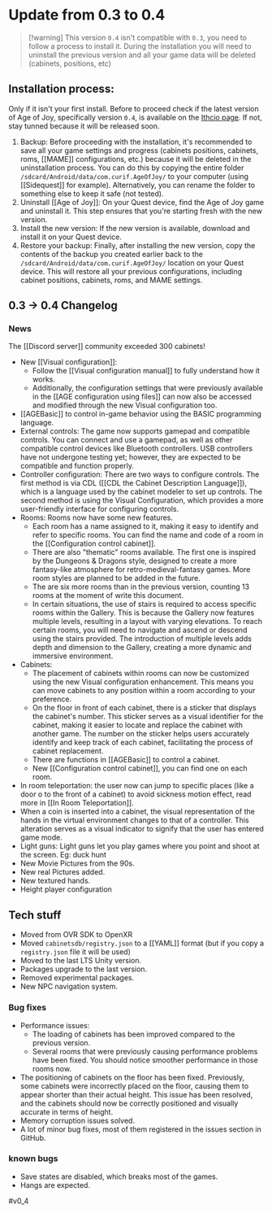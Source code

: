 # Update from 0.3 to 0.4

> [!warning] This version `0.4` isn't compatible with  `0.3`, you need to follow a process to install it. 
> During the installation you will need to uninstall the previous version and all your game data will be deleted (cabinets, positions, etc)


## Installation process:

Only if it isn't your first install.
Before to proceed check if the latest version of Age of Joy, specifically version `0.4`, is available on the [Ithcio page](https://curifab.itch.io/age-of-joy). If not, stay tunned because it will be released soon.

1. Backup: Before proceeding with the installation, it's recommended to save all your game settings and progress (cabinets positions, cabinets, roms, [[MAME]] configurations, etc.) because it will be deleted in the uninstallation process. You can do this by copying the entire folder `/sdcard/Android/data/com.curif.AgeOfJoy/` to your computer (using [[Sidequest]] for example). Alternatively, you can rename the folder to something else to keep it safe (not tested).
2. Uninstall [[Age of Joy]]: On your Quest device, find the Age of Joy game and uninstall it. This step ensures that you're starting fresh with the new version.
3. Install the new version:  If the new version is available, download and install it on your Quest device. 
4. Restore your backup: Finally, after installing the new version, copy the contents of the backup you created earlier back to the `/sdcard/Android/data/com.curif.AgeOfJoy/` location on your Quest device. This will restore all your previous configurations, including cabinet positions, cabinets, roms, and MAME settings.

## 0.3 -> 0.4 Changelog

### News

The [[Discord server]] community exceeded 300 cabinets!

* New [[Visual configuration]]:
	* Follow the [[Visual configuration manual]] to fully understand how it works.
	* Additionally, the configuration settings that were previously available in the [[AGE configuration using files]]  can now also be accessed and modified through the new Visual configuration too.
* [[AGEBasic]] to control in-game behavior using the BASIC programming language.
* External controls: The game now supports gamepad and compatible controls. You can connect and use a gamepad, as well as other compatible control devices like Bluetooth controllers. USB controllers have not undergone testing yet; however, they are expected to be compatible and function properly.
* Controller configuration: There are two ways to configure controls. The first method is via CDL ([[CDL the Cabinet Description Language]]), which is a language used by the cabinet modeler to set up controls. The second method is using the Visual Configuration, which provides a more user-friendly interface for configuring controls.
* Rooms: Rooms now have some new features. 
	* Each room has a name assigned to it, making it easy to identify and refer to specific rooms. You can find the name and code of a room in the [[Configuration control cabinet]].
	* There are also "thematic" rooms available. The first one is inspired by the Dungeons & Dragons style, designed to create a more fantasy-like atmosphere for retro-medieval-fantasy games. More room styles are planned to be added in the future. 
	* The are six more rooms than in the previous version, counting 13 rooms at the moment of write this document.
	* In certain situations, the use of stairs is required to access specific rooms within the Gallery. This is because the Gallery now features multiple levels, resulting in a layout with varying elevations. To reach certain rooms, you will need to navigate and ascend or descend using the stairs provided. The introduction of multiple levels adds depth and dimension to the Gallery, creating a more dynamic and immersive environment.
* Cabinets:
	*  The placement of cabinets within rooms can now be customized using the new Visual configuration enhancement. This means you can move cabinets to any position within a room according to your preference.
	* On the floor in front of each cabinet, there is a sticker that displays the cabinet's number. This sticker serves as a visual identifier for the cabinet, making it easier to locate and replace the cabinet with another game. The number on the sticker helps users accurately identify and keep track of each cabinet, facilitating the process of cabinet replacement.
	* There are functions in [[AGEBasic]] to control a cabinet.
	* New [[Configuration control cabinet]], you can find one on each room.
* In room teleportation: the user now can jump to specific places (like a door o to the front of a cabinet) to avoid sickness motion effect, read more in [[In Room Teleportation]].
* When a coin is inserted into a cabinet, the visual representation of the hands in the virtual environment changes to that of a controller. This alteration serves as a visual indicator to signify that the user has entered game mode.
* Light guns: Light guns let you play games where you point and shoot at the screen. Eg: duck hunt
* New Movie Pictures from the 90s.
* New real Pictures added.
* New textured hands.
* Height player configuration


## Tech stuff

* Moved from OVR SDK to OpenXR
* Moved `cabinetsdb/registry.json` to a [[YAML]] format (but if you copy a `registry.json` file it will be used)
* Moved to the last LTS Unity version.
* Packages upgrade to the last version.
* Removed experimental packages.
* New NPC navigation system.

### Bug fixes

- Performance issues:
	- The loading of cabinets has been improved compared to the previous version.
	- Several rooms that were previously causing performance problems have been fixed. You should notice smoother performance in those rooms now.
- The positioning of cabinets on the floor has been fixed. Previously, some cabinets were incorrectly placed on the floor, causing them to appear shorter than their actual height. This issue has been resolved, and the cabinets should now be correctly positioned and visually accurate in terms of height.
- Memory corruption issues solved.
- A lot of minor bug fixes, most of them registered in the issues section in GitHub.

### known bugs

- Save states are disabled, which breaks most of the games.
- Hangs are expected.

#v0_4 